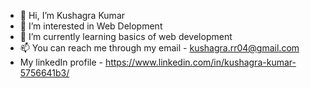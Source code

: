 - 👋 Hi, I’m Kushagra Kumar
- 👀 I’m interested in Web Delopment
- 🌱 I’m currently learning basics of web development
- 📫 You can reach me through my email - kushagra.rr04@gmail.com
- My linkedIn profile - https://www.linkedin.com/in/kushagra-kumar-5756641b3/

<!---
Kushagra-KK/Kushagra-KK is a ✨ special ✨ repository because its `README.md` (this file) appears on your GitHub profile.
You can click the Preview link to take a look at your changes.
--->
